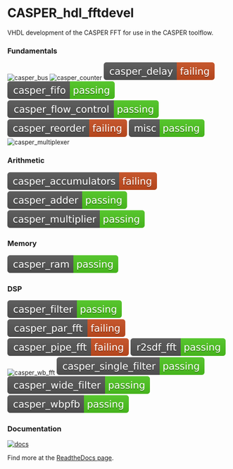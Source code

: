 # CASPER_hdl_fftdevel

VHDL development of the CASPER FFT for use in the CASPER toolflow.

### Fundamentals
![casper_bus](https://raw.githubusercontent.com/talonmyburgh/casper_dspdevel/badges/.badges/master/casper_bus_test.svg)
![casper_counter](https://raw.githubusercontent.com/talonmyburgh/casper_dspdevel/badges/.badges/master/casper_counter_test.svg)
![casper_delay](https://raw.githubusercontent.com/talonmyburgh/casper_dspdevel/badges/.badges/master/casper_delay_test.svg)
![casper_fifo](https://raw.githubusercontent.com/talonmyburgh/casper_dspdevel/badges/.badges/master/casper_fifo_test.svg)
![casper_flow_control](https://raw.githubusercontent.com/talonmyburgh/casper_dspdevel/badges/.badges/master/casper_flow_control_test.svg)
![reorder](https://raw.githubusercontent.com/talonmyburgh/casper_dspdevel/badges/.badges/master/casper_reorder_test.svg)
![misc](https://raw.githubusercontent.com/talonmyburgh/casper_dspdevel/badges/.badges/master/misc_test.svg)
![casper_multiplexer](https://raw.githubusercontent.com/talonmyburgh/casper_dspdevel/badges/.badges/master/casper_multiplexer_test.svg)
### Arithmetic
![casper_accumulators](https://raw.githubusercontent.com/talonmyburgh/casper_dspdevel/badges/.badges/master/casper_accumulators_test.svg)
![casper_adder](https://raw.githubusercontent.com/talonmyburgh/casper_dspdevel/badges/.badges/master/casper_adder_test.svg)
![casper_multiplier](https://raw.githubusercontent.com/talonmyburgh/casper_dspdevel/badges/.badges/master/casper_multiplier_test.svg)
### Memory
![casper_ram](https://raw.githubusercontent.com/talonmyburgh/casper_dspdevel/badges/.badges/master/casper_ram_test.svg)
### DSP
![casper_filter](https://raw.githubusercontent.com/talonmyburgh/casper_dspdevel/badges/.badges/master/casper_filter_test.svg)
![casper_par_fft](https://raw.githubusercontent.com/talonmyburgh/casper_dspdevel/badges/.badges/master/casper_par_fft_test.svg)
![casper_pipe_fft](https://raw.githubusercontent.com/talonmyburgh/casper_dspdevel/badges/.badges/master/casper_pipe_fft_test.svg)
![r2sdf_fft](https://raw.githubusercontent.com/talonmyburgh/casper_dspdevel/badges/.badges/master/r2sdf_fft_test.svg)
![casper_wb_fft](https://raw.githubusercontent.com/talonmyburgh/casper_dspdevel/badges/.badges/master/casper_wide_fft_test.svg)
![casper_single_filter](https://raw.githubusercontent.com/talonmyburgh/casper_dspdevel/badges/.badges/master/casper_single_filter_test.svg)
![casper_wide_filter](https://raw.githubusercontent.com/talonmyburgh/casper_dspdevel/badges/.badges/master/casper_wide_filter_test.svg)
![casper_wbpfb](https://raw.githubusercontent.com/talonmyburgh/casper_dspdevel/badges/.badges/master/casper_wbpfb_test.svg)


### Documentation
[![docs](https://readthedocs.org/projects/casper-dspdevel/badge/?version=latest&style=flat)](https://casper-dspdevel.readthedocs.io/en/latest/?)

Find more at the [ReadtheDocs page](https://casper-dspdevel.readthedocs.io/en/latest/?).
